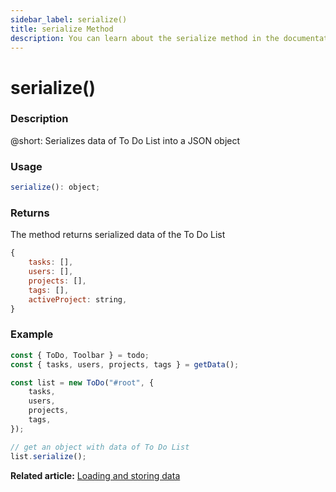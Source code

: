 ```yaml
---
sidebar_label: serialize()
title: serialize Method
description: You can learn about the serialize method in the documentation of the DHTMLX JavaScript To Do List library. Browse developer guides and API reference, try out code examples and live demos, and download a free 30-day evaluation version of DHTMLX To Do List.
---
```


# serialize()

### Description

@short: Serializes data of To Do List into a JSON object

### Usage

~~~js
serialize(): object;
~~~

### Returns

The method returns serialized data of the To Do List

~~~js
{
    tasks: [],
    users: [],
    projects: [],
    tags: [],
    activeProject: string,
}
~~~

### Example

~~~js {12}
const { ToDo, Toolbar } = todo;
const { tasks, users, projects, tags } = getData();

const list = new ToDo("#root", {
    tasks,
    users,
    projects,
    tags,
});

// get an object with data of To Do List
list.serialize();
~~~

**Related article:** [Loading and storing data](guides/loading_data.md)
